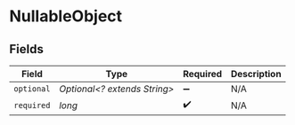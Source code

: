 # NullableObject


## Fields

| Field                        | Type                         | Required                     | Description                  |
| ---------------------------- | ---------------------------- | ---------------------------- | ---------------------------- |
| `optional`                   | *Optional<? extends String>* | :heavy_minus_sign:           | N/A                          |
| `required`                   | *long*                       | :heavy_check_mark:           | N/A                          |
